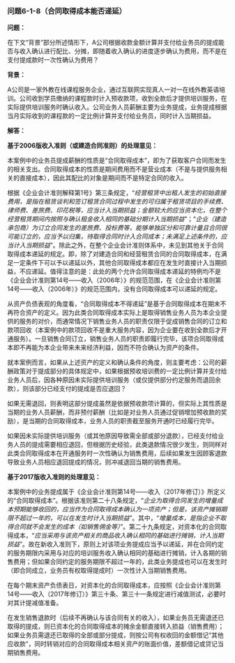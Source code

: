 ### 问题6-1-8（合同取得成本能否递延）

**问题：**

在下文“背景”部分所述情形下，A公司根据收款金额计算并支付给业务员的提成能否与收入确认进行配比、分摊，即随着收入确认的进度逐步确认为费用，而不是在支付提成款时一次性确认为费用？

**背景：**

A公司是一家外教在线课程服务企业，通过互联网实现真人一对一在线外教英语培训。公司收到学员缴纳的课程款时计入预收款项，收到全款后才提供培训服务，在实际提供培训服务时确认收入。公司业务人员薪酬主要为业务提成，业务提成根据当月实际收到的课程款的一定比例计算并支付给业务员，同时计入当期损益。

**解答：**

**基于2006版收入准则（或建造合同准则）的处理意见：**

本案例中的业务员提成薪酬的性质是“合同取得成本”，即为了获取客户合同而发生的相关支出。合同取得成本的性质是期间费用而不是营业成本（不是与提供服务相关的直接成本），因此其配比的对象是期间而不是特定合同的收入。

根据《企业会计准则解释第1号》第三条规定，“*经营租赁中出租人发生的初始直接费用，是指在租赁谈判和签订租赁合同过程中发生的可归属于租赁项目的手续费、律师费、差旅费、印花税等，应当计入当期损益；金额较大的应当资本化，在整个经营租赁期间内按照与确认租金收入相同的基础分期计入当期损益*”；“*企业（建造承包商）为订立合同发生的差旅费、投标费等，能够单独区分和可靠计量且合同很可能订立的，应当予以归集，待取得合同时计入合同成本；未满足上述条件的，应当计入当期损益*”。除此之外，在整个企业会计准则体系中，未见到其他关于合同取得成本递延的规定。即，除了对建造合同和经营租赁合同的合同取得成本，在满足一定条件下可以予以递延以外，其他合同取得成本都应在发生时直接计入当期损益，不应递延。值得注意的是：此处的两个允许合同取得成本递延的特例均不是《企业会计准则第14号——收入（2006年）》的规范范围，在《企业会计准则第14号——收入（2006年）》的规范范围内，没有合同取得成本可以递延的规定。

从资产负债表观的角度看，“合同取得成本不得递延”是基于合同取得成本在期末不再符合资产的定义。因为此类合同取得成本实际上是取得销售业务人员为本企业提供的服务的对价，而通常情况下销售业务人员的职责仅限于促成销售合同的订立和款项回收（本案例中的款项回收不是重大服务内容，因为企业要在收到全款后才开通服务）。一旦销售合同订立，销售业务人员的职责即履行完毕，该项合同取得成本即不再能为本企业带来未来经济利益，因而不符合确认为资产的条件。

就本案例而言，如果从上述资产的定义和确认条件的角度，则主要考虑：公司的薪酬政策对于提成部分的具体规定中，如果根据预收培训费的一定比例计算并支付给业务人员后，因各种原因未实际提供培训服务（或仅提供部分约定服务而退回余款），则该部分已经支付的提成是否应退回？

如果无需退回，则表明这部分提成虽然是依据预收款项计算的，但实际上其性质是当期的业务人员薪酬，而非预付薪酬（比如是对业务人员通过促销增加预收款的奖励），是当期的合同取得成本，业务人员的职责截至服务开通时已经履行完毕。

如果因未实际提供培训服务（或其他原因导致需全部或部分退款），已经支付给业务人员的提成需要相应退回，但根据历史经验，此类退款情况很少发生，则同样对此类合同取得成本在开通服务时一次性确认为销售费用，后续如果发生因顾客退款导致业务人员相应退回提成的情况，则冲减退回当期的销售费用。

**基于2017版收入准则的处理意见：**

本案例中的业务提成属于《企业会计准则第14号——收入（2017年修订）》所定义的“合同取得成本”。根据该准则第二十八条规定，“*企业为取得合同发生的增量成本预期能够收回的，应当作为合同取得成本确认为一项资产；但是，该资产摊销期限不超过一年的，可以在发生时计入当期损益*”。其中，“*增量成本，是指企业不取得合同就不会发生的成本（如销售佣金等）*”。第二十九条规定，对资本化的合同取得成本，“*应当采用与该资产相关的商品收入确认相同的基础进行摊销，计入当期损益*”。故在新收入准则下，原则上对该项业务提成应当予以递延，并在合同约定的服务期限内采用与对应的培训服务收入确认相同的基础进行摊销，计入各期的销售费用；但如果合同约定的服务期限不超过一年的，此类业务提成也可以在发生时（即合同成立，业务员有权取得提成时）一次性计入当期销售费用。

在每个期末资产负债表日，对资本化的合同取得成本，应按照《企业会计准则第14号——收入（2017年修订）》第三十条、第三十一条规定进行减值测试，必要时对其计提减值准备。

在发生销售退款时（后续不再确认与该合同有关的收入），如果业务员无需退还已取得的提成，则已资本化的合同取得成本的摊余金额直接转入损益（销售费用）；如果业务员需退还已取得的全部或部分提成，则按公司有权收回的金额借记“其他应收款”，同时转销对应的合同取得成本相关资产的账面价值，差额借记或贷记当期销售费用。